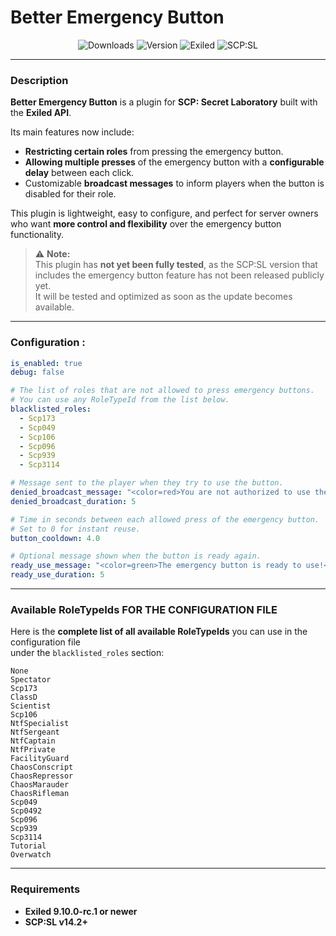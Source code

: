 # Better Emergency Button
<p align="center">
  <img src="https://img.shields.io/github/downloads/Konoaru384/Better_Emergency_Button/total?color=blue&style=for-the-badge" alt="Downloads" />
  <img src="https://img.shields.io/badge/version-1.0.0-blue?style=for-the-badge" alt="Version" />
  <img src="https://img.shields.io/badge/Exiled-9.10.0--rc.1-yellow?style=for-the-badge" alt="Exiled" />
  <img src="https://img.shields.io/badge/Game_Version-14.x-red?style=for-the-badge" alt="SCP:SL" />
</p>

---

### Description

**Better Emergency Button** is a plugin for **SCP: Secret Laboratory** built with the **Exiled API**.  

Its main features now include:  
- **Restricting certain roles** from pressing the emergency button.  
- **Allowing multiple presses** of the emergency button with a **configurable delay** between each click.  
- Customizable **broadcast messages** to inform players when the button is disabled for their role.

This plugin is lightweight, easy to configure, and perfect for server owners who want **more control and flexibility** over the emergency button functionality.

> ⚠️ **Note:**  
> This plugin has **not yet been fully tested**, as the SCP:SL version that includes the emergency button feature has not been released publicly yet.  
> It will be tested and optimized as soon as the update becomes available.

---

### Configuration :

```yaml
is_enabled: true
debug: false

# The list of roles that are not allowed to press emergency buttons.
# You can use any RoleTypeId from the list below.
blacklisted_roles:
  - Scp173
  - Scp049
  - Scp106
  - Scp096
  - Scp939
  - Scp3114

# Message sent to the player when they try to use the button.
denied_broadcast_message: "<color=red>You are not authorized to use the emergency button!</color>"
denied_broadcast_duration: 5

# Time in seconds between each allowed press of the emergency button.
# Set to 0 for instant reuse.
button_cooldown: 4.0

# Optional message shown when the button is ready again.
ready_use_message: "<color=green>The emergency button is ready to use!</color>"
ready_use_duration: 5
```

---

### Available RoleTypeIds FOR THE CONFIGURATION FILE

Here is the **complete list of all available RoleTypeIds** you can use in the configuration file  
under the `blacklisted_roles` section:

```
None
Spectator
Scp173
ClassD
Scientist
Scp106
NtfSpecialist
NtfSergeant
NtfCaptain
NtfPrivate
FacilityGuard
ChaosConscript
ChaosRepressor
ChaosMarauder
ChaosRifleman
Scp049
Scp0492
Scp096
Scp939
Scp3114
Tutorial
Overwatch
```

---

### Requirements

- **Exiled 9.10.0-rc.1 or newer**  
- **SCP:SL v14.2+**
